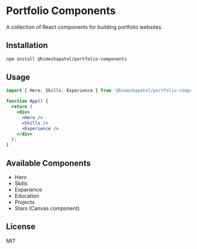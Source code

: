 # Portfolio Components

A collection of React components for building portfolio websites.

## Installation

```bash
npm install @himeshapatel/portfolio-components
```

## Usage

```jsx
import { Hero, Skills, Experience } from '@himeshapatel/portfolio-components';

function App() {
  return (
    <div>
      <Hero />
      <Skills />
      <Experience />
    </div>
  );
}
```

## Available Components

- Hero
- Skills
- Experience
- Education
- Projects
- Stars (Canvas component)

## License

MIT

